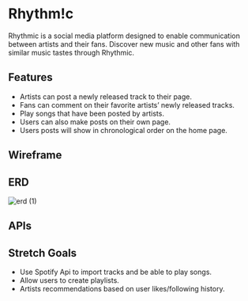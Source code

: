 # Rhythm!c
Rhythmic is a social media platform designed to enable communication between artists and their fans. Discover new music and other fans with similar music tastes through Rhythmic. 

## Features
- Artists can post a newly released track to their page.
- Fans can comment on their favorite artists’ newly released tracks.
- Play songs that have been posted by artists.
- Users can also make posts on their own page.
- Users posts will show in chronological order on the home page.

## Wireframe

## ERD
![erd (1)](https://user-images.githubusercontent.com/117141950/225728338-d3221b9d-dec0-4701-8612-15146d4cb3a9.jpg)

## APIs

## Stretch Goals
- Use Spotify Api to import tracks and be able to play songs.
- Allow users to create playlists.
- Artists recommendations based on user likes/following history.

